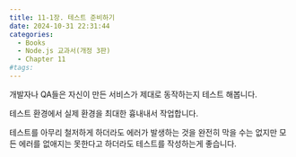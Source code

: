 ```yaml
---
title: 11-1장. 테스트 준비하기
date: 2024-10-31 22:31:44
categories:
  - Books
  - Node.js 교과서(개정 3판)
  - Chapter 11
#tags:
---
```

개발자나 QA들은 자신이 만든 서비스가 제대로 동작하는지 테스트 해봅니다.

테스트 환경에서 실제 환경을 최대한 흉내내서 작업합니다.

테스트를 아무리 철저하게 하더라도 에러가 발생하는 것을 완전히 막을 수는 없지만 모든 에러를 없애지는 못한다고 하더라도 테스트를 작성하는게 좋습니다.
